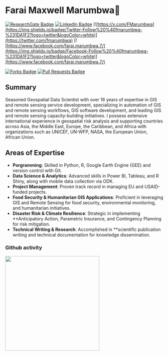 # Farai Maxwell Marumbwa👋
[![ResearchGate Badge](https://img.shields.io/badge/follow-farai%20marumbwa-00CCBB?style=flat-square&logo=researchgate&logoColor=white)](https://www.researchgate.net/profile/Farai-Marumbwa)
[![LinkedIn Badge](https://img.shields.io/badge/Linkedin-farai%20marumbwa-0A66C2?style=flat-square&logo=linkedin&logoColor=white)](https://www.linkedin.com/in/farai-maxwell-marumbwa-01328529/)
[![https://x.com/FMarumbwa](https://img.shields.io/badge/Twitter-Follow%20%40fmarumbwa-%231DA1F2?logo=twitter&logoColor=white)](https://twitter.com/fmarumbwa)
[![https://www.facebook.com/farai.marumbwa.7/](https://img.shields.io/badge/Facebook-Follow%20%40fmarumbwa-%231DA1F2?logo=twitter&logoColor=white)](https://www.facebook.com/farai.marumbwa.7/)

<a href="https://github.com/abhisheknaiidu/awesome-github-profile-readme/network/members"><img src="https://img.shields.io/github/forks/abhisheknaiidu/awesome-github-profile-readme" alt="Forks Badge"/></a>
<a href="https://github.com/abhisheknaiidu/awesome-github-profile-readme/pulls"><img src="https://img.shields.io/github/issues-pr/abhisheknaiidu/awesome-github-profile-readme" alt="Pull Requests Badge"/></a>



## Summary  
Seasoned Geospatial Data Scientist with over 16 years of expertise in GIS and remote sensing service development, specializing in automation of GIS and remote sensing workflows, GIS software development, and leading GIS and remote sensing capacity-building initiatives. I possess extensive international experience in geospatial risk analysis and supporting countries across Asia, the Middle East, Europe, the Caribbean, and Africa with organizations such as UNICEF, UN-WFP, NASA, the European Union, African Union. 


## Areas of Expertise  
- **Porgramming**: Skilled in Python, R, Google Earth Engine (GEE) and version control with Git.  
- **Data Science & Analytics**: Advanced skills in Power BI, Tableau, and R Shiny, along with mobile data collection via ODK.  
- **Project Management**: Proven track record in managing EU and USAID-funded projects.  
- **Food Security & Humanitarian GIS Applications**: Proficient in leveraging GIS and Remote Sensing for food security, environmental monitoring, and humanitarian initiatives.  
- **Disaster Risk & Climate Resilience**: Strategic in implementing **Anticipatory Action, Parametric Insurance, and Contingency Planning for risk mitigation.  
- **Technical Writing & Research**: Accomplished in **scientific publication writing and technical documentation for knowledge dissemination.  

### Github activity
<p align="left"> <img src="https://github-readme-stats.vercel.app/api?username=maxmarumbwa&show_icons=true&theme=dark" width="300px"> </p>



